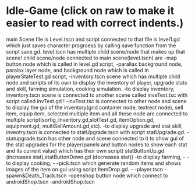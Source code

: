 # Idle-Game (click on raw to make it easier to read with correct indents.)
main Scene file is Level.tscn and script connected to that file is level1.gd which just saves character progroess by calling save function from the script save.gd. level.tscn has multiple child scene/node that makes up that scene! child scene/node connected to main scene(level.tscn) are 
      -map button node which is called in level.gd script, 
      -parallax background node, paralax layer node, and background node which is called in playerStateTest.gd script, 
      -inventory.tscn scene which has multiple child node and scripts of its own to display the inventory of player, upgrade stats and skill, farming simulation, cooking
      simulation. 
          -to display inventory, inventory.tscn scene is connected to  another scene called inveTest.tsc with script called invTest.gd ! 
              -invTest.tsc is connected to other node and scene to display the gui of the inventory(grid container node, textrect node), sell item, equip item, selected
              multiple item and  all these node are connected to multiple script(sortig_Inventory.gd,slotTest.gd, itemOption.gd, equipment.gd, multiSellAmount.gd,etc).
          -to display upgrade and stat skill, inveotry.tscn is connected to statUpgrade.tscn with script statUpgrade.gd.
                -statupgrade.tscn has other node and scene connected to it to show gui of the stat upgrades for the player(panels and button nodes to show each stat and
                its current value) which has their own script( statButtonUp.gd (increases stat),statButtonDown.gd (decreases stat))
          -to display farming,
                -
          -to display cooking,
                -
      -pick.tscn which generate random items and shows images of the item on gui using script ItemDrop.gd.
          -
      -player.tscn
      -spawn&Death_Track.tscn
      -openshop button node which connect to androidShop.tscn
      -androidShop.tscn

          
          
      
